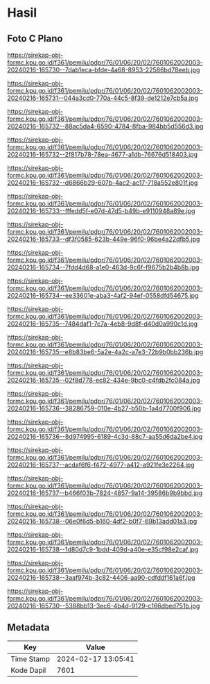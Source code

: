 # Hasil

## Foto C Plano

https://sirekap-obj-formc.kpu.go.id/f361/pemilu/pdpr/76/01/06/20/02/7601062002003-20240216-165730--7dab1eca-bfde-4a68-8953-22586bd78eeb.jpg

https://sirekap-obj-formc.kpu.go.id/f361/pemilu/pdpr/76/01/06/20/02/7601062002003-20240216-165731--044a3cd0-770a-44c5-8f39-de1212e7cb5a.jpg

https://sirekap-obj-formc.kpu.go.id/f361/pemilu/pdpr/76/01/06/20/02/7601062002003-20240216-165732--88ac5da4-6590-4784-8fba-984bb5d556d3.jpg

https://sirekap-obj-formc.kpu.go.id/f361/pemilu/pdpr/76/01/06/20/02/7601062002003-20240216-165732--2f817b78-78ea-4677-a1db-76676d518403.jpg

https://sirekap-obj-formc.kpu.go.id/f361/pemilu/pdpr/76/01/06/20/02/7601062002003-20240216-165732--d6866b29-607b-4ac2-ac17-718a552e801f.jpg

https://sirekap-obj-formc.kpu.go.id/f361/pemilu/pdpr/76/01/06/20/02/7601062002003-20240216-165733--fffedd5f-e07d-47d5-b49b-e9110948a89e.jpg

https://sirekap-obj-formc.kpu.go.id/f361/pemilu/pdpr/76/01/06/20/02/7601062002003-20240216-165733--df3f0585-623b-449e-96f0-96be4a22dfb5.jpg

https://sirekap-obj-formc.kpu.go.id/f361/pemilu/pdpr/76/01/06/20/02/7601062002003-20240216-165734--7fdd4d68-a1e0-463d-9c6f-f9675b2b4b8b.jpg

https://sirekap-obj-formc.kpu.go.id/f361/pemilu/pdpr/76/01/06/20/02/7601062002003-20240216-165734--ee33601e-aba3-4af2-94ef-0558dfd54675.jpg

https://sirekap-obj-formc.kpu.go.id/f361/pemilu/pdpr/76/01/06/20/02/7601062002003-20240216-165735--7484daf1-7c7a-4eb8-9d8f-d40d0a990c1d.jpg

https://sirekap-obj-formc.kpu.go.id/f361/pemilu/pdpr/76/01/06/20/02/7601062002003-20240216-165735--e8b83be6-5a2e-4a2c-a7e3-72b9b0bb236b.jpg

https://sirekap-obj-formc.kpu.go.id/f361/pemilu/pdpr/76/01/06/20/02/7601062002003-20240216-165735--02f8d778-ec82-434e-9bc0-c4fdb2fc084a.jpg

https://sirekap-obj-formc.kpu.go.id/f361/pemilu/pdpr/76/01/06/20/02/7601062002003-20240216-165736--38286759-010e-4b27-b50b-1a4d7700f906.jpg

https://sirekap-obj-formc.kpu.go.id/f361/pemilu/pdpr/76/01/06/20/02/7601062002003-20240216-165736--8d974995-6189-4c3d-88c7-aa55d6da2be4.jpg

https://sirekap-obj-formc.kpu.go.id/f361/pemilu/pdpr/76/01/06/20/02/7601062002003-20240216-165737--acdaf6f6-f472-4977-a412-a921fe3e2264.jpg

https://sirekap-obj-formc.kpu.go.id/f361/pemilu/pdpr/76/01/06/20/02/7601062002003-20240216-165737--b466f03b-7824-4857-9a14-39586b9b9bbd.jpg

https://sirekap-obj-formc.kpu.go.id/f361/pemilu/pdpr/76/01/06/20/02/7601062002003-20240216-165738--06e0f6d5-b160-4df2-b0f7-69b13add01a3.jpg

https://sirekap-obj-formc.kpu.go.id/f361/pemilu/pdpr/76/01/06/20/02/7601062002003-20240216-165738--1d80d7c9-1bdd-409d-a40e-e35cf98e2caf.jpg

https://sirekap-obj-formc.kpu.go.id/f361/pemilu/pdpr/76/01/06/20/02/7601062002003-20240216-165738--3aaf974b-3c82-4406-aa90-cdfddf161a6f.jpg

https://sirekap-obj-formc.kpu.go.id/f361/pemilu/pdpr/76/01/06/20/02/7601062002003-20240216-165730--5388bb13-3ec6-4b4d-9129-c166dbed751b.jpg


## Metadata

| Key        | Value               |
| ---------- | ------------------- |
| Time Stamp | 2024-02-17 13:05:41 |
| Kode Dapil | 7601                |



